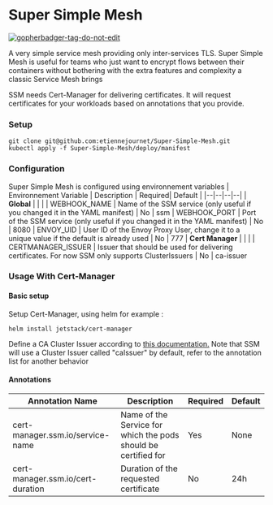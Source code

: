 
# Super Simple Mesh
<a href='https://github.com/jpoles1/gopherbadger' target='_blank'>![gopherbadger-tag-do-not-edit](https://img.shields.io/badge/Go%20Coverage-81%25-brightgreen.svg?longCache=true&style=flat)</a>

A very simple service mesh providing only inter-services TLS.
Super Simple Mesh is useful for teams who just want to encrypt flows between their containers without bothering with the extra features and complexity a classic Service Mesh brings


SSM needs Cert-Manager for delivering certificates. It will request certificates for your workloads based on annotations that you provide.


### Setup
```
git clone git@github.com:etiennejournet/Super-Simple-Mesh.git
kubectl apply -f Super-Simple-Mesh/deploy/manifest
```

### Configuration 

Super Simple Mesh is configured using environnement variables 
| Environnement Variable | Description | Required| Default |
|--|--|--|--|
| __Global__ | | | 
| WEBHOOK_NAME | Name of the SSM service (only useful if you changed it in the YAML manifest) | No | ssm
| WEBHOOK_PORT | Port of the SSM service (only useful if you changed it in the YAML manifest) | No | 8080
| ENVOY_UID | User ID of the Envoy Proxy User, change it to a unique value if the default is already used | No | 777 
| __Cert Manager__ | | | 
| CERTMANAGER_ISSUER | Issuer that should be used for delivering certificates. For now SSM only supports ClusterIssuers | No | ca-issuer

### Usage With Cert-Manager 
#### Basic setup
Setup Cert-Manager, using helm for example :

    helm install jetstack/cert-manager

Define a CA Cluster Issuer according to [this documentation.](https://cert-manager.io/docs/configuration/ca/)
Note that SSM will use a Cluster Issuer called "caIssuer" by default, refer to the annotation list for another behavior
 
#### Annotations 
| Annotation Name | Description | Required| Default |
|--|--|--|--|
| cert-manager.ssm.io/service-name | Name of the Service for which the pods should be certified for | Yes | None
| cert-manager.ssm.io/cert-duration | Duration of the requested certificate | No | 24h 

